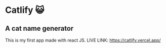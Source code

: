 # Catlify 😺 
## A cat name generator 

This is my first app made with react JS.
LIVE LINK: https://catlify.vercel.app/

